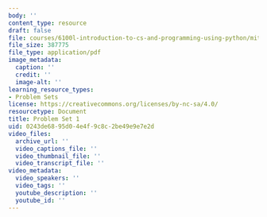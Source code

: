 ```yaml
---
body: ''
content_type: resource
draft: false
file: courses/6100l-introduction-to-cs-and-programming-using-python/mit6_100l_f22_ps1.pdf
file_size: 387775
file_type: application/pdf
image_metadata:
  caption: ''
  credit: ''
  image-alt: ''
learning_resource_types:
- Problem Sets
license: https://creativecommons.org/licenses/by-nc-sa/4.0/
resourcetype: Document
title: Problem Set 1
uid: 0243de68-95d0-4e4f-9c8c-2be49e9e7e2d
video_files:
  archive_url: ''
  video_captions_file: ''
  video_thumbnail_file: ''
  video_transcript_file: ''
video_metadata:
  video_speakers: ''
  video_tags: ''
  youtube_description: ''
  youtube_id: ''
---
```

